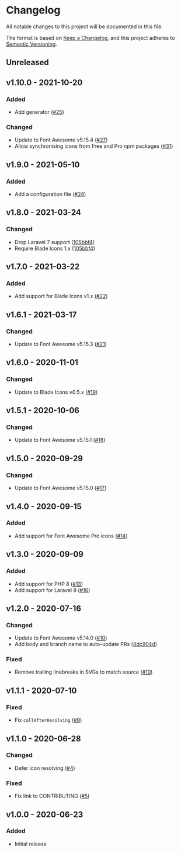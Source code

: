 # Changelog

All notable changes to this project will be documented in this file.

The format is based on [Keep a Changelog](https://keepachangelog.com), and this project adheres to [Semantic Versioning](https://semver.org).

## Unreleased

## v1.10.0 - 2021-10-20

### Added
- Add generator ([#25](https://github.com/owenvoke/blade-fontawesome/pull/25))

### Changed
- Update to Font Awesome v5.15.4 ([#27](https://github.com/owenvoke/blade-fontawesome/pull/27))
- Allow synchronising icons from Free and Pro npm packages ([#31](https://github.com/owenvoke/blade-fontawesome/pull/31))

## v1.9.0 - 2021-05-10

### Added
- Add a configuration file ([#24](https://github.com/owenvoke/blade-fontawesome/pull/24))

## v1.8.0 - 2021-03-24

### Changed
- Drop Laravel 7 support ([105bbf4](https://github.com/owenvoke/blade-fontawesome/commit/105bbf4e0a0af2b85af45a95c223e103480cd7a6))
- Require Blade Icons 1.x ([105bbf4](https://github.com/owenvoke/blade-fontawesome/commit/105bbf4e0a0af2b85af45a95c223e103480cd7a6))

## v1.7.0 - 2021-03-22

### Added
- Add support for Blade Icons v1.x ([#22](https://github.com/owenvoke/blade-fontawesome/pull/22))

## v1.6.1 - 2021-03-17

### Changed
- Update to Font Awesome v5.15.3 ([#21](https://github.com/owenvoke/blade-fontawesome/pull/21))

## v1.6.0 - 2020-11-01

### Changed
- Update to Blade Icons v0.5.x ([#19](https://github.com/owenvoke/blade-fontawesome/pull/19))

## v1.5.1 - 2020-10-06

### Changed
- Update to Font Awesome v5.15.1 ([#18](https://github.com/owenvoke/blade-fontawesome/pull/18))

## v1.5.0 - 2020-09-29

### Changed
- Update to Font Awesome v5.15.0 ([#17](https://github.com/owenvoke/blade-fontawesome/pull/17))

## v1.4.0 - 2020-09-15

### Added
- Add support for Font Awesome Pro icons ([#14](https://github.com/owenvoke/blade-fontawesome/pull/14))

## v1.3.0 - 2020-09-09

### Added
- Add support for PHP 8 ([#13](https://github.com/owenvoke/blade-fontawesome/pull/13))
- Add support for Laravel 8 ([#16](https://github.com/owenvoke/blade-fontawesome/pull/16))

## v1.2.0 - 2020-07-16

### Changed
- Update to Font Awesome v5.14.0 ([#10](https://github.com/owenvoke/blade-fontawesome/pull/10))
- Add body and branch name to auto-update PRs ([4dc904d](https://github.com/owenvoke/blade-fontawesome/commit/4dc904d6069bf7eb5c9d122de080b15f830d87b2))

### Fixed
- Remove trailing linebreaks in SVGs to match source ([#10](https://github.com/owenvoke/blade-fontawesome/pull/10))

## v1.1.1 - 2020-07-10

### Fixed
- Fix `callAfterResolving` ([#9](https://github.com/owenvoke/blade-fontawesome/pull/9))

## v1.1.0 - 2020-06-28

### Changed
- Defer icon resolving ([#4](https://github.com/owenvoke/blade-fontawesome/pull/4))

### Fixed
- Fix link to CONTRIBUTING ([#5](https://github.com/owenvoke/blade-fontawesome/pull/5))

## v1.0.0 - 2020-06-23

### Added
- Initial release
